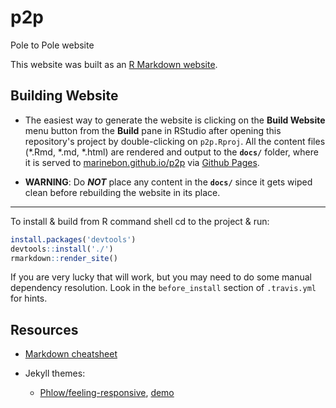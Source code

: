 # p2p
Pole to Pole website

This website was built as an [R Markdown website](https://bookdown.org/yihui/rmarkdown/rmarkdown-site.html).

## Building Website

- The easiest way to generate the website is clicking on the **Build Website** menu button from the **Build** pane in RStudio after opening this repository's project by double-clicking on `p2p.Rproj`. All the content files (\*.Rmd, \*.md, \*.html) are rendered and output to the **`docs/`** folder, where it is served to [marinebon.github.io/p2p](https://marinebon.github.io/p2p) via [Github Pages](https://pages.github.com).

- **WARNING**: Do _**NOT**_ place any content in the **`docs/`** since it gets wiped clean before rebuilding the website in its place.

----------------------------------------------------------------------------

To install & build from R command shell cd to the project & run:
```R
install.packages('devtools')
devtools::install('./')
rmarkdown::render_site()
```

If you are very lucky that will work, but you may need to do some manual dependency resolution.
Look in the `before_install` section of `.travis.yml` for hints.

## Resources

- [Markdown cheatsheet](https://github.com/adam-p/markdown-here/wiki/Markdown-Cheatsheet)

- Jekyll themes:
  - [Phlow/feeling-responsive](https://github.com/Phlow/feeling-responsive), [demo](http://phlow.github.io/feeling-responsive/)
